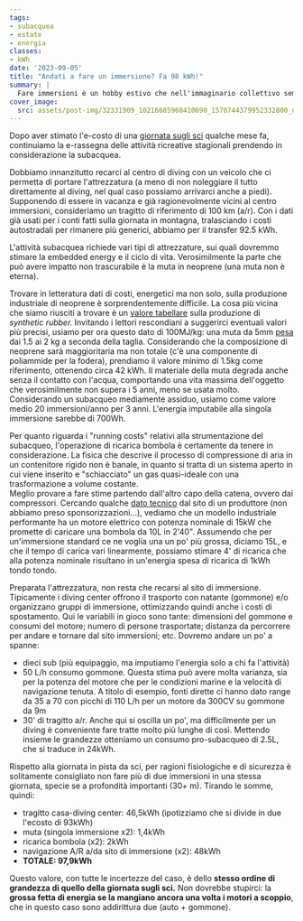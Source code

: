 ```yaml
---
tags: 
- subacquea
- estate
- energia
classes:
- kWh
date: '2023-09-05'
title: "Andati a fare un immersione? Fa 98 kWh!"
summary: |
  Fare immersioni è un hobby estivo che nell'immaginario collettivo sembra essere molto eco friendly e sostenibile. Vediamo se è vero... 
cover_image:
  src: assets/post-img/32331909_10216685968410690_1570744379952332800_n_b2e9kg
---
```


Dopo aver stimato l'e-costo di una [giornata sugli sci](https://resconda.it/articles/si-va-a-sciare-fa-150-kwh/) qualche mese fa, continuiamo la e-rassegna delle attività ricreative stagionali prendendo in considerazione la subacquea.

Dobbiamo innanzitutto recarci al centro di diving con un veicolo che ci permetta di portare l'attrezzatura (a meno di non noleggiare il tutto direttamente al diving, nel qual caso possiamo arrivarci anche a piedi). Supponendo di essere in vacanza e già ragionevolmente vicini al centro immersioni, consideriamo un tragitto di riferimento di 100 km (a/r). Con i dati già usati per i conti fatti sulla giornata in montagna, tralasciando i costi autostradali per rimanere più generici, abbiamo per il transfer 92.5 kWh.

L'attività subacquea richiede vari tipi di attrezzature, sui quali dovremmo stimare la embedded energy e il ciclo di vita. Verosimilmente la parte che può avere impatto non trascurabile è la muta in neoprene (una muta non è eterna).

Trovare in letteratura dati di costi, energetici ma non solo, sulla produzione industriale di neoprene è sorprendentemente difficile. La cosa più vicina che siamo riusciti a trovare è un [valore tabellare](https://www.researchgate.net/figure/Bound-rubber-contents-of-uncured-masterbatches-15_tbl3_228778128) sulla produzione di *synthetic rubber.* Invitando i lettori rescondiani a suggerirci eventuali valori più precisi, usiamo per ora questo dato di 100MJ/kg: una muta da 5mm [pesa](https://www.decathlon.it/p/muta-subacquea-uomo-500-neoprene-5-mm-nero-azzurro/_/R-p-306905?mc=8544637&c=BLU) dai 1.5 ai 2 kg a seconda della taglia. Considerando che la composizione di neoprene sarà maggioritaria ma non totale (c'è una componente di poliammide per la fodera), prendiamo il valore minimo di 1.5kg come riferimento, ottenendo circa 42 kWh. Il materiale della muta degrada anche senza il contatto con l'acqua, comportando una vita massima dell'oggetto che verosimilmente non supera i 5 anni, meno se usata molto. Considerando un subacqueo mediamente assiduo, usiamo come valore medio 20 immersioni/anno per 3 anni. L'energia imputabile alla singola immersione sarebbe di 700Wh.

Per quanto riguarda i "running costs" relativi alla strumentazione del subacqueo, l'operazione di ricarica bombola è certamente da tenere in considerazione. La fisica che descrive il processo di compressione di aria in un contenitore rigido non è banale, in quanto si tratta di un sistema aperto in cui viene inserito e "schiacciato" un gas quasi-ideale con una trasformazione a volume costante.  
Meglio provare a fare stime partendo dall'altro capo della catena, ovvero dai compressori. Cercando qualche [dato tecnico](https://coltri.com/compressori/open/#specifications) dal sito di un produttore (non abbiamo preso sponsorizzazioni...), vediamo che un modello industriale performante ha un motore elettrico con potenza nominale di 15kW che promette di caricare una bombola da 10L in 2\'40\". Assumendo che per un'immersione standard ce ne voglia una un po' più grossa, diciamo 15L, e che il tempo di carica vari linearmente, possiamo stimare 4' di ricarica che alla potenza nominale risultano in un'energia spesa di ricarica di 1kWh tondo tondo.

Preparata l'attrezzatura, non resta che recarsi al sito di immersione. Tipicamente i diving center offrono il trasporto con natante (gommone) e/o organizzano gruppi di immersione, ottimizzando quindi anche i costi di spostamento. Qui le variabili in gioco sono tante: dimensioni del gommone e consumi del motore; numero di persone trasportate; distanza da percorrere per andare e tornare dal sito immersioni; etc. Dovremo andare un po' a spanne:

- dieci sub (più equipaggio, ma imputiamo l'energia solo a chi fa l'attività)
- 50 L/h consumo gommone. Questa stima può avere molta varianza, sia per la potenza del motore che per le condizioni marine e la velocità di navigazione tenuta. A titolo di esempio, fonti dirette ci hanno dato range da 35 a 70 con picchi di 110 L/h per un motore da 300CV su gommone da 9m
- 30' di tragitto a/r. Anche qui si oscilla un po', ma difficilmente per un diving è conveniente fare tratte molto più lunghe di così. Mettendo insieme le grandezze otteniamo un consumo pro-subacqueo di 2.5L, che si traduce in 24kWh.

Rispetto alla giornata in pista da sci, per ragioni fisiologiche e di sicurezza è solitamente consigliato non fare più di due immersioni in una stessa giornata, specie se a profondità importanti (30+ m). Tirando le somme, quindi:

- tragitto casa-diving center: 46,5kWh (ipotizziamo che si divide in due l'ecosto di 93kWh)
- muta (singola immersione x2): 1,4kWh
- ricarica bombola (x2): 2kWh
- navigazione A/R a/da sito di immersione (x2): 48kWh
- **TOTALE: 97,9kWh**

Questo valore, con tutte le incertezze del caso, è dello **stesso ordine di grandezza di quello della giornata sugli sci.** Non dovrebbe stupirci: la **grossa fetta di energia se la mangiano ancora una volta i motori a scoppio**, che in questo caso sono addirittura due (auto + gommone).
